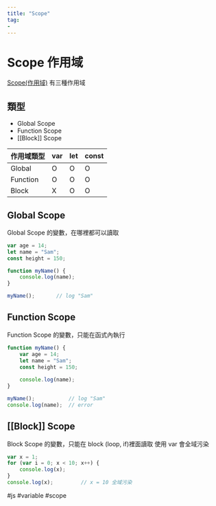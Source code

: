 ```yaml
---
title: "Scope"
tag: 
- 
---
```

# Scope 作用域
[Scope(作用域)](https://developer.mozilla.org/en-US/docs/Glossary/Scope)
有三種作用域

## 類型
- Global Scope
- Function Scope
- [[Block]] Scope

|作用域類型|var|let|const|
|-|-|-|-|
|Global|O|O|O|
|Function|O|O|O|
|Block|X|O|O|

## Global Scope
Global Scope 的變數，在哪裡都可以讀取
```js
var age = 14;
let name = "Sam";
const height = 150;

function myName() {
	console.log(name);
}

myName();		// log "Sam"
```

## Function Scope
Function Scope 的變數，只能在函式內執行
```js
function myName() {
	var age = 14;
	let name = "Sam";
	const height = 150;
	
	console.log(name);
}

myName();			// log "Sam"
console.log(name);	// error
```

## [[Block]] Scope
Block Scope 的變數，只能在 block (loop, if)裡面讀取
使用 var 會全域污染
```js
var x = 1;
for (var i = 0; x < 10; x++) {
	console.log(x);
}
console.log(x);			// x = 10 全域污染
```

#js #variable #scope